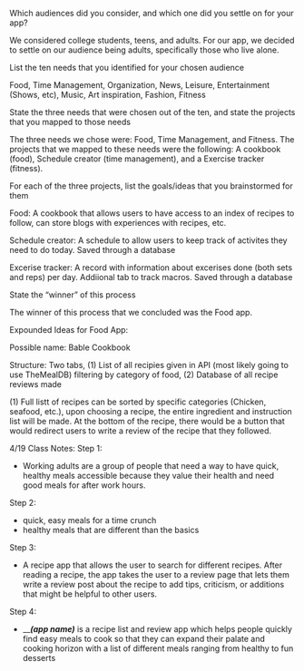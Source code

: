 Which audiences did you consider, and which one did you settle on for your app?

We considered college students, teens, and adults. For our app, we decided to settle on our audience being adults, specifically those who live alone.

List the ten needs that you identified for your chosen audience

Food, Time Management, Organization, News, Leisure, Entertainment (Shows, etc), Music, Art inspiration, Fashion, Fitness

State the three needs that were chosen out of the ten, and state the projects that you mapped to those needs

The three needs we chose were: Food, Time Management, and Fitness. The projects that we mapped to these needs were the following: A cookbook (food), Schedule creator (time management), and a Exercise tracker (fitness).

For each of the three projects, list the goals/ideas that you brainstormed for them
  
  Food: A cookbook that allows users to have access to an index of recipes to follow, can store blogs with experiences with recipes, etc.
  
  Schedule creator: A schedule to allow users to keep track of activites they need to do today. Saved through a database
  
  Excerise tracker: A record with information about excerises done (both sets and reps) per day. Addiional tab to track macros. Saved through a database

State the “winner” of this process

The winner of this process that we concluded was the Food app.

Expounded Ideas for Food App:
  
  Possible name: Bable Cookbook
  
  Structure: Two tabs, (1) List of all recipies given in API (most likely going to use TheMealDB) filtering by category of food, (2) Database of all recipe reviews made
  
  (1) Full listt of recipes can be sorted by specific categories (Chicken, seafood, etc.), upon choosing a recipe, the entire ingredient and instruction list will be made. At the bottom of the recipe, there would be a button that would redirect users to write a review of the recipe that they followed.
  
  
  
  
  
  4/19 Class Notes:
  Step 1: 
- Working adults are a group of people that need a way to have quick, healthy meals accessible because they value their health and need good meals for after work hours.

Step 2: 
- quick, easy meals for a time crunch
- healthy meals that are different than the basics

Step 3: 
- A recipe app that allows the user to search for different recipes. After reading a recipe, the app takes the user to a review page that lets them write a review post about the recipe to add tips, criticism, or additions that might be helpful to other users.

Step 4:
- _____(app name)___ is a recipe list and review app which helps people quickly find easy meals to cook so that they can expand their palate and cooking horizon with a list of different meals ranging from healthy to fun desserts
